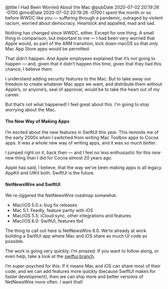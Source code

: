 @title I Had Been Worried About the Mac
@pubDate 2020-07-02 20:19:26 -0700
@modDate 2020-07-02 20:19:26 -0700
I spent the month or so before WWDC like you — suffering through a pandemic, outraged by violent racism, worried about democracy. Heartsick and appalled, mad and sad.

Nothing has changed since WWDC, either. Except for one thing. A small thing in comparison, but important to me — I had been very worried that Apple would, as part of the ARM transition, lock down macOS so that <em>only</em> Mac App Store apps would be permitted.

That didn’t happen. And Apple employees explained that it’s not going to happen — and, given that it didn’t happen this time, given that they had this chance, I believe them.

I understand adding security features to the Mac. But to take away our freedom to create whatever Mac apps we want, and distribute them without Apple’s, or anyone’s, seal of approval, would be to take the heart out of my career.

But that’s not what happened! I feel great about this. I’m going to stop worrying about the Mac.

#### The New Way of Making Apps

I’m excited about the new features in SwiftUI this year. This reminds me of the early 2000s when I switched from writing Mac Toolbox apps to Cocoa apps. It was a whole new way of writing apps, and it was <em>so much better</em>.

I jumped right on it, back then — and I feel no less enthusiastic for this <em>new</em> new thing than I did for Cocoa almost 20 years ago.

Apple has said, I believe, that the way we’ve been making apps is all legacy. AppKit and UIKit both. SwiftUI is the future.

#### NetNewsWire and SwiftUI

We re-jiggered the NetNewsWire roadmap somewhat.

* Mac/iOS 5.0.x: bug fix releases
* Mac 5.1: Feedly, feature parity with iOS
* Mac/iOS 5.5: iCloud sync, other integrations and features
* Mac/iOS 6.0: SwiftUI, features tbd

The thing to call out here is NetNewsWire 6.0. We’re already at work building a SwiftUI app where Mac and iOS share as much UI code as possible.

The work is going very quickly: I’m amazed. If you want to follow along, or even help, take a look at the [swiftui branch](https://github.com/Ranchero-Software/NetNewsWire/tree/swiftui).

I’m super-psyched for this. If it means Mac and iOS can share most of their code, and we can add features more quickly (because SwiftUI makes for faster development), then we can ship more and better versions of NetNewsWire more often. I want that!
